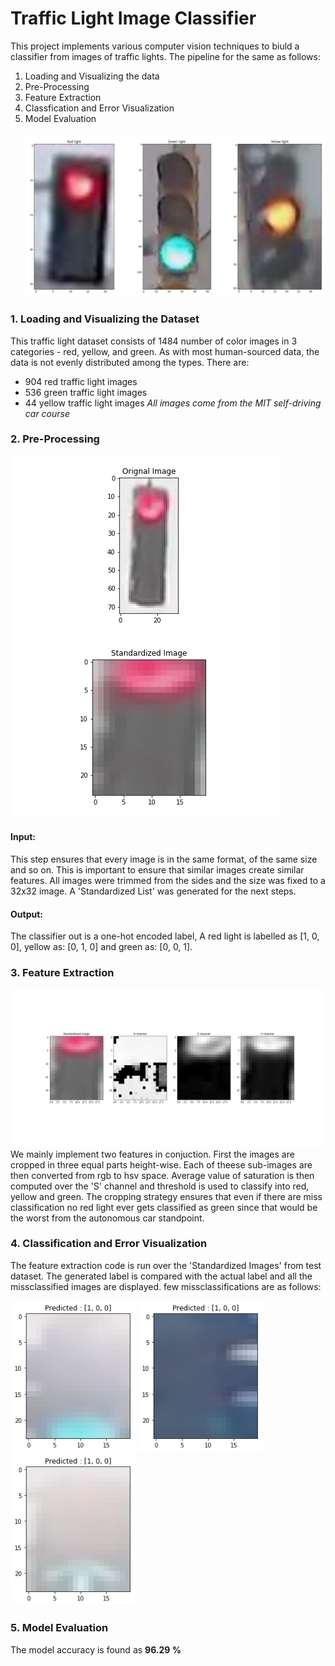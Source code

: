 # Traffic Light Image Classifier
This project implements various computer vision techniques to biuld a classifier from images of traffic lights. The pipeline for the same as follows:
1. Loading and Visualizing the data
2. Pre-Processing
3. Feature Extraction
4. Classfication and Error Visualization
5. Model Evaluation </br> </br>
![](images/all_lights.png)
### 1. Loading and Visualizing the Dataset
This traffic light dataset consists of 1484 number of color images in 3 categories - red, yellow, and green. As with most human-sourced data, the data is not evenly distributed among the types. There are: </br>
* 904 red traffic light images
* 536 green traffic light images
* 44 yellow traffic light images
_All images come from the MIT self-driving car course_
### 2. Pre-Processing
![](images/image1.png) ![](images/image2.png)
#### Input:
This step ensures that every image is in the same format, of the same size and so on. This is important to ensure that similar images create similar features. All images were trimmed from the sides and the size was fixed to a 32x32 image. A 'Standardized List' was generated for the next steps.
#### Output:
The classifier out is a one-hot encoded label, A red light is labelled as [1, 0, 0],  yellow as: [0, 1, 0] and green as: [0, 0, 1]. 
### 3. Feature Extraction
![](images/image3.png)
We mainly implement two features in conjuction. First the images are cropped in three equal parts height-wise. Each of theese sub-images are then converted from rgb to hsv space. Average value of saturation is then computed over the 'S' channel and threshold is used to classify into red, yellow and green. The cropping strategy ensures that even if there are miss classification no red light ever gets classified as green since that would be the worst from the autonomous car standpoint.
### 4. Classification and Error Visualization

The feature extraction code is run over the 'Standardized Images' from test dataset. The generated label is compared with the actual label and all the missclassified images are displayed. few missclassifications are as follows: 
<p float="left">
  <img src="images/image4.png" width="200" />
  <img src="images/images5.png" width="200" /> 
  <img src="images/image6.png" width="200" />
</p>

### 5. Model Evaluation
The model accuracy is found as **96.29 %**
